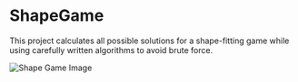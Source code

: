 # ShapeGame
This project calculates all possible solutions for a shape-fitting game while using carefully written algorithms to avoid brute force.

![Shape Game Image](/shapeGameImage.png)
